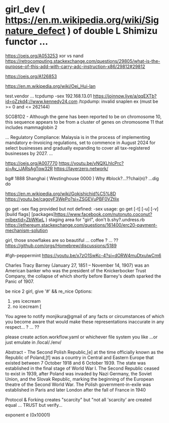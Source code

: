# girl_dev ( https://en.m.wikipedia.org/wiki/Signature_defect ) of double L Shimizu functor ...

https://oeis.org/A053253
xor vs nand 
https://retrocomputing.stackexchange.com/questions/29805/what-is-the-purpose-of-this-add-with-carry-adc-instruction-x86/29812#29812

https://oeis.org/A126853

https://en.m.wikipedia.org/wiki/Oei_Hui-lan

test.vendor ... tcpdump -sex 192.168.13.01
https://joinnow.live/a/qqEXTb?id=oZzkd4://www.kennedy24.com
/tcpdump: invalid snaplen ex (must be >= 0 and <= 262144)

SCGB1D2 - Although the gene has been reported to be on chromosome 10, this sequence appears to be from a cluster of genes on chromosome 11 that includes mammaglobin 2

...
Regulatory Compliance: Malaysia is in the process of implementing mandatory e-Invoicing regulations, set to commence in August 2024 for select businesses and gradually expanding to cover all tax-registered businesses by 2027.
...

https://oeis.org/A007770
https://youtu.be/vNQXLhIcPrc?si=Av_iJARsAgTqw32R
https://layerzero.network/

bg# 1888 Shanghai ( Westinghouse 0000 )
Why #block?...??chai(n)?
...dig do 
 
https://en.m.wikipedia.org/wiki/Gokishichid%C5%8D
https://youtu.be/cagoyF3WePo?si=ZSGEVuPBF0VZtlix

go get -sex
flag provided but not defined: -sex
usage: go get [-t] [-u] [-v] [build flags] [packages]https://www.facebook.com/nutonuto.coconut?mibextid=ZbWKwL )
staging area for "girl", don't b.shy?.undress.rb
https://ethereum.stackexchange.com/questions/161400/erc20-payment-mechanism-solution

girl, those snowflakes are so beautiful ... coffee ? ... ??
https://github.com/orgs/Homebrew/discussions/5189

#!gh-peppermint
https://youtu.be/x7zO1SwKc-4?si=dORW4muDtxuIwCm6

Charles Tracy Barney (January 27, 1851 – November 14, 1907) was an American banker who was the president of the Knickerbocker Trust Company, the collapse of which shortly before Barney's death sparked the Panic of 1907.

be nice 2 girl, give '#' && re_nice
Options:
1) yes icecream
2) no icecream
[ 

You agree to notify monjikura@gmail of any facts or circumstances of which you become aware that would make these representations inaccurate in any respect... ? ... ??

please create action.workflow.yaml or whichever file system you like
...or just emulate in /local/./env/

Abstract - The Second Polish Republic,[e] at the time officially known as the Republic of Poland,[f] was a country in Central and Eastern Europe that existed between 7 October 1918 and 6 October 1939. The state was established in the final stage of World War I. The Second Republic ceased to exist in 1939, after Poland was invaded by Nazi Germany, the Soviet Union, and the Slovak Republic, marking the beginning of the European theatre of the Second World War. The Polish government-in-exile was established in Paris and later London after the fall of France in 1940

Protocol & Forking creates "scarcity" but "not all 'scarcity' are created equal ... TRUST but verify...

exponent e
 (0x10001)
